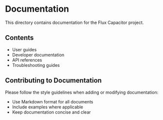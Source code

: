 # Documentation

This directory contains documentation for the Flux Capacitor project.

## Contents

- User guides
- Developer documentation
- API references
- Troubleshooting guides

## Contributing to Documentation

Please follow the style guidelines when adding or modifying documentation:
- Use Markdown format for all documents
- Include examples where applicable
- Keep documentation concise and clear